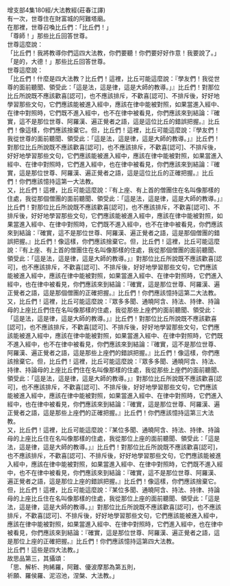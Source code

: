 增支部4集180經/大法教經(莊春江譯)  
有一次，世尊住在財富城的阿難塔廟。  
在那裡，世尊召喚比丘們：「比丘們！」  
「尊師！」那些比丘回答世尊。  
世尊這麼說：  
「比丘們！我將教導你們這四大法教，你們要聽！你們要好好作意！我要說了。」  
「是的，大德！」那些比丘回答世尊。  
世尊這麼說：  
「比丘們！什麼是四大法教？比丘們！這裡，比丘可能這麼說：『學友們！我從世尊的面前聽聞、領受此：「這是法，這是律，這是大師的教導。」』比丘們！對那位比丘所說既不應該歡喜[認可]，也不應該排斥，不歡喜[認可]、不排斥後，好好地學習那些文句，它們應該能被進入經中，應該在律中能被對照，如果當進入經中、在律中對照時，它們既不進入經中，也不在律中被看見，你們應該來到結論：『確實，這不是那位世尊、阿羅漢、遍正覺者之語，這是這位比丘的錯誤把握。』比丘們！像這樣，你們應該捨棄它。但，比丘們！這裡，比丘可能這麼說：『學友們！我從世尊的面前聽聞、領受此：「這是法，這是律，這是大師的教導。」』比丘們！對那位比丘所說既不應該歡喜[認可]，也不應該排斥，不歡喜[認可]、不排斥後，好好地學習那些文句，它們應該能被進入經中，應該在律中能被對照，如果當進入經中、在律中對照時，它們進入經中，也在律中被看見，你們應該來到結論：『確實，這是那位世尊、阿羅漢、遍正覺者之語，這是這位比丘的正確把握。』比丘們！你們應該憶持這第一大法教。  
又，比丘們！這裡，比丘可能這麼說：『有上座、有上首的僧團住在名叫像那樣的住處，我從那個僧團的面前聽聞、領受此：「這是法，這是律，這是大師的教導。」』比丘們！對那位比丘所說既不應該歡喜[認可]，也不應該排斥，不歡喜[認可]、不排斥後，好好地學習那些文句，它們應該能被進入經中，應該在律中能被對照，如果當進入經中、在律中對照時，它們既不進入經中，也不在律中被看見，你們應該來到結論：『確實，這不是那位世尊、阿羅漢、遍正覺者之語，這是那個僧團的錯誤把握。』比丘們！像這樣，你們應該捨棄它。但，比丘們！這裡，比丘可能這麼說：『有上座、有上首的僧團住在名叫像那樣的住處，我從那個僧團的面前聽聞、領受此：「這是法，這是律，這是大師的教導。」』對那位比丘所說既不應該歡喜[認可]，也不應該排斥，不歡喜[認可]、不排斥後，好好地學習那些文句，它們應該能被進入經中，應該在律中能被對照，如果當進入經中、在律中對照時，它們進入經中，也在律中被看見，你們應該來到結論：『確實，這是那位世尊、阿羅漢、遍正覺者之語，這是那個僧團的正確把握。』比丘們！你們應該憶持這第二大法教。  
又，比丘們！這裡，比丘可能這麼說：『眾多多聞、通曉阿含、持法、持律、持論母的上座比丘們住在名叫像那樣的住處，我從那些上座們的面前聽聞、領受此：「這是法，這是律，這是大師的教導。」』比丘們！對那位比丘所說既不應該歡喜[認可]，也不應該排斥，不歡喜[認可]、不排斥後，好好地學習那些文句，它們應該能被進入經中，應該在律中能被對照，如果當進入經中、在律中對照時，它們既不進入經中，也不在律中被看見，你們應該來到結論：『確實，這不是那位世尊、阿羅漢、遍正覺者之語，這是那些上座們的錯誤把握。』比丘們！像這樣，你們應該捨棄它。但，比丘們！這裡，比丘可能這麼說：『眾多多聞、通曉阿含、持法、持律、持論母的上座比丘們住在名叫像那樣的住處，我從那些上座們的面前聽聞、領受此：「這是法，這是律，這是大師的教導。」』對那位比丘所說既不應該歡喜[認可]，也不應該排斥，不歡喜[認可]、不排斥後，好好地學習那些文句，它們應該能被進入經中，應該在律中能被對照，如果當進入經中、在律中對照時，它們進入經中，也在律中被看見，你們應該來到結論：『確實，這是那位世尊、阿羅漢、遍正覺者之語，這是那些上座們的正確把握。』比丘們！你們應該憶持這第三大法教。  
又，比丘們！這裡，比丘可能這麼說：『某位多聞、通曉阿含、持法、持律、持論母的上座比丘住在名叫像那樣的住處，我從那位上座的面前聽聞、領受此：「這是法，這是律，這是大師的教導。」』比丘們！對那位比丘所說既不應該歡喜[認可]，也不應該排斥，不歡喜[認可]、不排斥後，好好地學習那些文句，它們應該能被進入經中，應該在律中能被對照，如果當進入經中、在律中對照時，它們既不進入經中，也不在律中被看見，你們應該來到結論：『確實，這不是那位世尊、阿羅漢、遍正覺者之語，這是那位上座的錯誤把握。』比丘們！像這樣，你們應該捨棄它。但，比丘們！這裡，比丘可能這麼說：『某位多聞、通曉阿含、持法、持律、持論母的上座比丘住在名叫像那樣的住處，我從那位上座的面前聽聞、領受此：「這是法，這是律，這是大師的教導。」』對那位比丘所說既不應該歡喜[認可]，也不應該排斥，不歡喜[認可]、不排斥後，好好地學習那些文句，它們應該能被進入經中，應該在律中能被對照，如果當進入經中、在律中對照時，它們進入經中，也在律中被看見，你們應該來到結論：『確實，這是那位世尊、阿羅漢、遍正覺者之語，這是那位上座的正確把握。』比丘們！你們應該憶持這第四大法教。  
比丘們！這些是四大法教。」  
故思品第三，其攝頌：  
「思、解析、拘絺羅，阿難、優波摩那為第五則，  
祈願、羅侯羅、泥沼池，涅槃、大法教。」  
  
  

